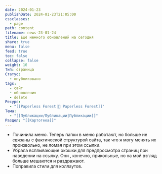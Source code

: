 ```yaml
---
date: 2024-01-23
publishDate: 2024-01-23T21:05:00
cssclasses:
  - page
path: content
filename: news-23-01-24
title: Ещё немного обновлений на сегодня
share: true
menu: false
feed: true
toc: false
collapse: false
weight: 10
Тип: страница
Статус:
  - опубликовано
tags:
  - сайт
  - обновления
  - delete
Ресурс:
  - "[[Paperless Forest|🌱 Paperless Forest]]"
Тема:
  - "[[Публикации/Публикации|Публикации]]"
Раздел: "[[Картотека]]"
---
```


- Починила меню. Теперь папки в меню работают, но больше не связаны с фактической структурой сайта, так что я могу менять их произвольно, не ломая при этом ссылки.
- Убрала всплывающие окошки для предпросмотра страниц при наведении на ссылку. Они , конечно, прикольные, но на мой взгляд больше мешаются и раздражают.
- Поправила стили для коллаутов.